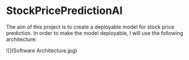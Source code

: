 # StockPricePredictionAI

The aim of this project is to create a deployable model for stock price prediction. In order to make the model deployable, I will use the following architecture:

![](Software Architecture.jpg)

